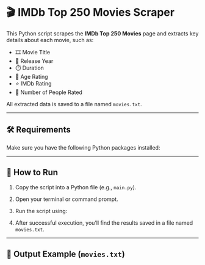# 🎬 IMDb Top 250 Movies Scraper

This Python script scrapes the **IMDb Top 250 Movies** page and extracts key details about each movie, such as:

- 🎞️ Movie Title  
- 📆 Release Year  
- ⏱️ Duration  
- 🔞 Age Rating  
- ⭐ IMDb Rating  
- 👥 Number of People Rated  

All extracted data is saved to a file named `movies.txt`.

---

## 🛠 Requirements

Make sure you have the following Python packages installed:


---

## 🚀 How to Run

1. Copy the script into a Python file (e.g., `main.py`).
2. Open your terminal or command prompt.
3. Run the script using:



4. After successful execution, you’ll find the results saved in a file named `movies.txt`.

---

## 📁 Output Example (`movies.txt`)


